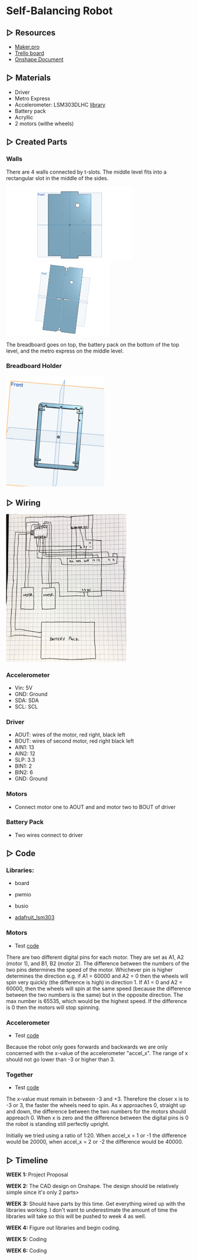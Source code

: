 # Self-Balancing Robot

## ▷ Resources

* [Maker.pro](https://maker.pro/arduino/projects/build-arduino-self-balancing-robot)
* [Trello board](https://trello.com/b/zZdArFdT/self-balancing-robot)
* [Onshape Document](https://cvilleschools.onshape.com/documents/5b15c4cd2f6854dc4cc32ff8/w/ed23d40d7b31ab41a2311be3/e/2e2d58ec8adab28d16997f49)

## ▷ Materials

* Driver
* Metro Express
* Accelerometer: LSM303DLHC [library](https://github.com/hnovak94/SelfBalancingRobot/blob/main/adafruit_lsm303_accel.mpy)
* Battery pack
* Acryllic 
* 2 motors (withe wheels)

## ▷ Created Parts

### Walls

There are 4 walls connected by t-slots. The middle level fits into a rectangular slot in the middle of the sides. 

<img src="https://github.com/hnovak94/SelfBalancingRobot/blob/main/middlewall.png" height="200">
<img src="https://github.com/hnovak94/SelfBalancingRobot/blob/main/sidewall.png" height="200" >

The breadboard goes on top, the battery pack on the bottom of the top level, and the metro express on the middle level.

### Breadboard Holder

<img src="https://github.com/hnovak94/SelfBalancingRobot/blob/main/breadboardholder.png" height = "300">


## ▷ Wiring

<img src= "https://github.com/hnovak94/SelfBalancingRobot/blob/main/wd.jpeg" height = "400">

### Accelerometer

* Vin: 5V
* GND: Ground
* SDA: SDA
* SCL: SCL


### Driver

* AOUT: wires of the motor, red right, black left
* BOUT: wires of second motor, red right black left
* AIN1: 13
* AIN2: 12
* SLP: 3.3
* BIN1: 2
* BIN2: 6
* GND: Ground


### Motors

* Connect motor one to AOUT and and motor two to BOUT of driver


### Battery Pack

* Two wires connect to driver


## ▷ Code

### Libraries:

* board

* pwmio

* busio

* [adafruit_lsm303](https://github.com/hnovak94/SelfBalancingRobot/blob/main/adafruit_lsm303_accel.mpy)

### Motors

* Test [code](https://github.com/hnovak94/SelfBalancingRobot/blob/main/intromotor)

There are two different digital pins for each motor. They are set as A1, A2 (motor 1), and B1, B2 (motor 2). The difference between the numbers of the two pins determines the speed of the motor. Whichever pin is higher determines the direction e.g. if A1 = 60000 and A2 = 0 then the wheels will spin very quickly (the difference is high) in direction 1. If A1 = 0 and A2 = 60000, then the wheels will spin at the same speed (because the difference between the two numbers is the same) but in the opposite direction. The max number is 65535, which would be the highest speed. If the difference is 0 then the motors will stop spinning. 


### Accelerometer

* Test [code](https://github.com/hnovak94/SelfBalancingRobot/blob/main/introaccel.py)

Because the robot only goes forwards and backwards we are only concerned with the x-value of the accelerometer "accel_x". The range of x should not go lower than -3 or higher than 3. 

### Together

* Test [code](https://github.com/hnovak94/SelfBalancingRobot/blob/main/accelmotor.py)

The x-value must remain in between -3 and +3. Therefore the closer x is to -3 or 3, the faster the wheels need to spin. As x approaches 0, straight up and down, the difference between the two numbers for the motors should appreach 0. When x is zero and the difference between the digital pins is 0 the robot is standing still perfectly upright. 

Initially we tried using a ratio of 1:20. When accel_x = 1 or -1 the difference would be 20000, when accel_x = 2 or -2 the difference would be 40000.


## ▷ Timeline

**WEEK 1:** Project Proposal

**WEEK 2:** The CAD design on Onshape. The design should be relatively simple since it's only 2 parts>

**WEEK 3:** Should have parts by this time. Get everything wired up with the libraries working. I don't want to underestimate the amount of time the libraries will take so this will be pushed to week 4 as well. 

**WEEK 4:** Figure out libraries and begin coding. 

**WEEK 5:** Coding

**WEEK 6:** Coding
